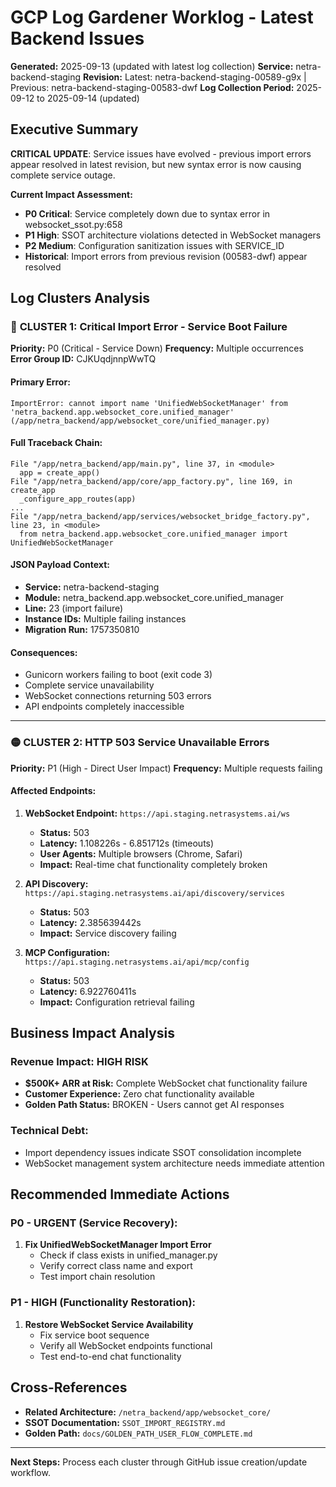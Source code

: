 # GCP Log Gardener Worklog - Latest Backend Issues

**Generated:** 2025-09-13 (updated with latest log collection)
**Service:** netra-backend-staging
**Revision:** Latest: netra-backend-staging-00589-g9x | Previous: netra-backend-staging-00583-dwf
**Log Collection Period:** 2025-09-12 to 2025-09-14 (updated)

## Executive Summary

**CRITICAL UPDATE**: Service issues have evolved - previous import errors appear resolved in latest revision, but new syntax error is now causing complete service outage.

**Current Impact Assessment:**
- **P0 Critical**: Service completely down due to syntax error in websocket_ssot.py:658
- **P1 High**: SSOT architecture violations detected in WebSocket managers
- **P2 Medium**: Configuration sanitization issues with SERVICE_ID
- **Historical**: Import errors from previous revision (00583-dwf) appear resolved

## Log Clusters Analysis

### 🔴 **CLUSTER 1: Critical Import Error - Service Boot Failure**
**Priority:** P0 (Critical - Service Down)
**Frequency:** Multiple occurrences
**Error Group ID:** CJKUqdjnnpWwTQ

#### Primary Error:
```
ImportError: cannot import name 'UnifiedWebSocketManager' from 'netra_backend.app.websocket_core.unified_manager'
(/app/netra_backend/app/websocket_core/unified_manager.py)
```

#### Full Traceback Chain:
```
File "/app/netra_backend/app/main.py", line 37, in <module>
  app = create_app()
File "/app/netra_backend/app/core/app_factory.py", line 169, in create_app
  _configure_app_routes(app)
...
File "/app/netra_backend/app/services/websocket_bridge_factory.py", line 23, in <module>
  from netra_backend.app.websocket_core.unified_manager import UnifiedWebSocketManager
```

#### JSON Payload Context:
- **Service:** netra-backend-staging
- **Module:** netra_backend.app.websocket_core.unified_manager
- **Line:** 23 (import failure)
- **Instance IDs:** Multiple failing instances
- **Migration Run:** 1757350810

#### Consequences:
- Gunicorn workers failing to boot (exit code 3)
- Complete service unavailability
- WebSocket connections returning 503 errors
- API endpoints completely inaccessible

---

### 🟡 **CLUSTER 2: HTTP 503 Service Unavailable Errors**
**Priority:** P1 (High - Direct User Impact)
**Frequency:** Multiple requests failing

#### Affected Endpoints:
1. **WebSocket Endpoint:** `https://api.staging.netrasystems.ai/ws`
   - **Status:** 503
   - **Latency:** 1.108226s - 6.851712s (timeouts)
   - **User Agents:** Multiple browsers (Chrome, Safari)
   - **Impact:** Real-time chat functionality completely broken

2. **API Discovery:** `https://api.staging.netrasystems.ai/api/discovery/services`
   - **Status:** 503
   - **Latency:** 2.385639442s
   - **Impact:** Service discovery failing

3. **MCP Configuration:** `https://api.staging.netrasystems.ai/api/mcp/config`
   - **Status:** 503
   - **Latency:** 6.922760411s
   - **Impact:** Configuration retrieval failing

## Business Impact Analysis

### Revenue Impact: **HIGH RISK**
- **$500K+ ARR at Risk:** Complete WebSocket chat functionality failure
- **Customer Experience:** Zero chat functionality available
- **Golden Path Status:** BROKEN - Users cannot get AI responses

### Technical Debt:
- Import dependency issues indicate SSOT consolidation incomplete
- WebSocket management system architecture needs immediate attention

## Recommended Immediate Actions

### P0 - URGENT (Service Recovery):
1. **Fix UnifiedWebSocketManager Import Error**
   - Check if class exists in unified_manager.py
   - Verify correct class name and export
   - Test import chain resolution

### P1 - HIGH (Functionality Restoration):
1. **Restore WebSocket Service Availability**
   - Fix service boot sequence
   - Verify all WebSocket endpoints functional
   - Test end-to-end chat functionality

## Cross-References
- **Related Architecture:** `/netra_backend/app/websocket_core/`
- **SSOT Documentation:** `SSOT_IMPORT_REGISTRY.md`
- **Golden Path:** `docs/GOLDEN_PATH_USER_FLOW_COMPLETE.md`

---

**Next Steps:** Process each cluster through GitHub issue creation/update workflow.
